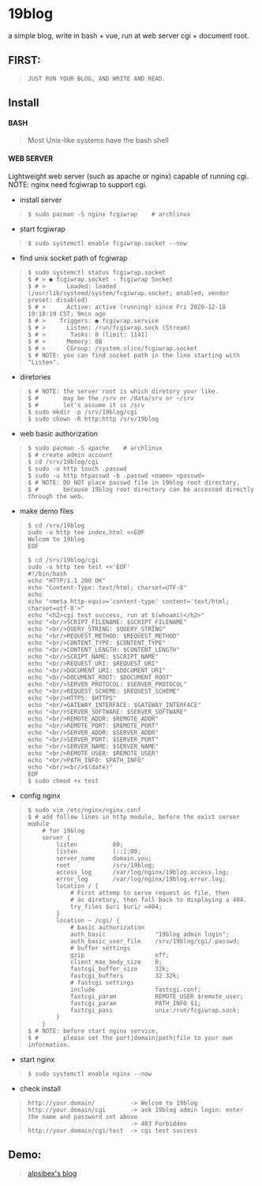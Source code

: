# 19blog
a simple blog, write in bash + vue, run at web server cgi + document root.

## FIRST:
> `JUST RUN YOUR BLOG, AND WRITE AND READ.`

## Install

#### BASH
> Most Unix-like systems have the bash shell

#### WEB SERVER
Lightweight web server (such as apache or nginx) capable of running cgi.  
NOTE: nginx need fcgiwrap to support cgi.

- install server
>```shell
>$ sudo pacman -S nginx fcgiwrap    # archlinux
>```
- start fcgiwrap
>```shell
>$ sudo systemctl enable fcgiwrap.socket --now
>```
- find unix socket path of fcgiwrap
>```shell
>$ sudo systemctl status fcgiwrap.socket
>$ # > ● fcgiwrap.socket - fcgiwrap Socket
>$ # >      Loaded: loaded (/usr/lib/systemd/system/fcgiwrap.socket; enabled; vendor preset: disabled)
>$ # >      Active: active (running) since Fri 2020-12-18 19:18:19 CST; 9min ago
>$ # >    Triggers: ● fcgiwrap.service
>$ # >      Listen: /run/fcgiwrap.sock (Stream)
>$ # >       Tasks: 0 (limit: 1141)
>$ # >      Memory: 0B
>$ # >      CGroup: /system.slice/fcgiwrap.socket
>$ # NOTE: you can find socket path in the line starting with "Listen".
>```
- diretories
>```shell
>$ # NOTE: the server root is which diretory your like.
>$ #       may be the /srv or /data/srv or ~/srv
>$ #       let's assume it is /srv
>$ sudo mkdir -p /srv/19blog/cgi
>$ sudo chown -R http:http /srv/19blog
>```
- web basic authorization
>```shell
> $ sudo pacman -S apache    # archlinux
> $ # create admin account
> $ cd /srv/19blog/cgi
> $ sudo -u http touch .passwd
> $ sudo -u http htpasswd -b .passwd <name> <passwd>
> $ # NOTE: DO NOT place passwd file in 19blog root directory,
> $ #       because 19blog root directory can be accessed directly through the web.       
>```
- make demo files
>```shell
> $ cd /srv/19blog
> sudo -u http tee index.html <<EOF
> Welcom to 19blog
> EOF
>
> $ cd /srv/19blog/cgi
> sudo -u http tee test <<'EOF'
> #!/bin/bash
> echo "HTTP/1.1 200 OK"
> echo "Content-Type: text/html; charset=UTF-8"
> echo 
> echo "<meta http-equiv='content-type' content='text/html; charset=utf-8'>"
> echo "<h2>cgi test success, run at $(whoami)</h2>"
> echo "<br/>SCRIPT_FILENAME: $SCRIPT_FILENAME"
> echo "<br/>QUERY_STRING: $QUERY_STRING"
> echo "<br/>REQUEST_METHOD: $REQUEST_METHOD"
> echo "<br/>CONTENT_TYPE: $CONTENT_TYPE"
> echo "<br/>CONTENT_LENGTH: $CONTENT_LENGTH"
> echo "<br/>SCRIPT_NAME: $SCRIPT_NAME"
> echo "<br/>REQUEST_URI: $REQUEST_URI"
> echo "<br/>DOCUMENT_URI: $DOCUMENT_URI"
> echo "<br/>DOCUMENT_ROOT: $DOCUMENT_ROOT"
> echo "<br/>SERVER_PROTOCOL: $SERVER_PROTOCOL"
> echo "<br/>REQUEST_SCHEME: $REQUEST_SCHEME"
> echo "<br/>HTTPS: $HTTPS"
> echo "<br/>GATEWAY_INTERFACE: $GATEWAY_INTERFACE"
> echo "<br/>SERVER_SOFTWARE: $SERVER_SOFTWARE"
> echo "<br/>REMOTE_ADDR: $REMOTE_ADDR"
> echo "<br/>REMOTE_PORT: $REMOTE_PORT"
> echo "<br/>SERVER_ADDR: $SERVER_ADDR"
> echo "<br/>SERVER_PORT: $SERVER_PORT"
> echo "<br/>SERVER_NAME: $SERVER_NAME"
> echo "<br/>REMOTE_USER: $REMOTE_USER"
> echo "<br/>PATH_INFO: $PATH_INFO"
> echo "<br/><br/>$(date)"
> EOF
> $ sudo chmod +x test
>```
- config nginx
>```shell
> $ sudo vim /etc/nginx/nginx.conf
> $ # add follow lines in http module, before the exist server module
>     # for 19blog
>     server {
>         listen          80;
>         listen          [::]:80;
>         server_name     domain.you;
>         root            /srv/19blog;
>         access_log      /var/log/nginx/19blog.access.log;
>         error_log       /var/log/nginx/19blog.error.log;
>         location / {
>             # First attemp to serve request as file, then
>             # as diretory, then fall back to displaying a 404.
>             try_files $uri $uri/ =404;
>         }
>         location ~ /cgi/ {
>             # basic authorization
>             auth_basic              "19blog admin login";
>             auth_basic_user_file    /srv/19blog/cgi/.passwd;
>             # buffer settings
>             gzip                    off;
>             client_max_body_size    0;
>             fastcgi_buffer_size     32k;
>             fastcgi_buffers         32 32k;
>             # fastcgi settings
>             include                 fastcgi.conf;
>             fastcgi_param           REMOTE_USER $remote_user;
>             fastcgi_param           PATH_INFO $1;
>             fastcgi_pass            unix:/run/fcgiwrap.sock;
>         }
>     }
> $ # NOTE: before start nginx service, 
> $ #       please set the port|domain|path|file to your own information.
>```
- start nginx
>```shell
> $ sudo systemctl enable nginx --now
>```
- check install
>```
> http://your.domain/          -> Welcom to 19blog
> http://your.domain/cgi       -> ask 19blog admin login: enter the name and password set above
>                              -> 403 Forbidden
> http://your.domain/cgi/test  -> cgi test success
>```
## Demo:
> [alpsibex's blog](http://blog.alpsibex.cn)
